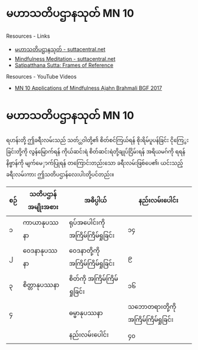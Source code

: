 # မဟာသတိပဌာနသုတ် MN 10
   

Resources - Links
- [မဟာသတိပဌာနသုတ် - suttacentral.net](https://suttacentral.net/mn10/my/pmt)
- [Mindfulness Meditation - suttacentral.net](https://suttacentral.net/mn10/en/sujato)
- [Satipatthana Sutta: Frames of Reference](https://www.accesstoinsight.org/tipitaka/mn/mn.010.than.html)

Resources - YouTube Videos
- [MN 10 Applications of Mindfulness Ajahn Brahmali BGF 2017](https://www.youtube.com/watch?v=z6Mzm0naBic)


# မဟာသတိပဌာနသုတ် MN 10
ရဟန်းတို့ ဤခရီးလမ်းသည် သတ်္တဝါတို့၏ စိတ်စင်ကြယ်ရန် စိုးရိမ်ပူပန်ခြင်း ငိုကြေွးခြင်းတို့ကို လွန်မြောက်ရန် ကိုယ်ဆင်းရဲ စိတ်ဆင်းရဲတို့ချုပ်ငြိမ်းရန် အရိယမဂ်ကို ရရန် နိဗ္ဗာန်ကို မျက်မေှာက်ပြုရန် တကြောင်းတည်းသော ခရီးလမ်းဖြစ်ပေ၏၊ ယင်းသည့် ခရီးလမ်းကား ဤသတိပဌာန်လေးပါးတို့ပင်တည်း။


စဉ်|သတိပဌာန်အမျိုးအစား|အဓိပ္ပါယ်|နည်းလမ်းပေါင်း|
 --- | --- | --- |---| 
|၁|ကာယာနုပဿနာ|ရုပ်အပေါင်းကို အကြိမ်ကြိမ်ရှုခြင်း |၁၄| 
|၂|ဝေဒနာနုပဿနာ|ဝေဒနာတို့ကို အကြိမ်ကြိမ်ရှုခြင်း |၉| 
|၃|စိတ္တာနုပဿနာ|စိတ်ကို အကြိမ်ကြိမ်ရှုခြင်း |၁၆| 
|၄||ဓမ္မာနုပဿနာ |သဘောတရားတို့ကို အကြိမ်ကြိမ်ရှုခြင်း|၁|
|||နည်းလမ်းပေါင်း|၄၀|


